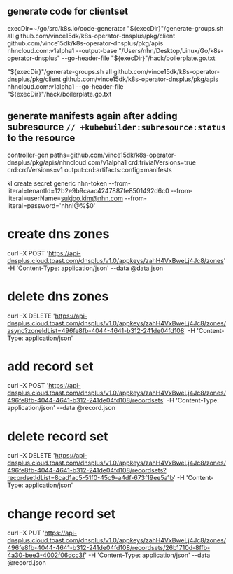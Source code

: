 ## generate code for clientset
execDir=~/go/src/k8s.io/code-generator
"${execDir}"/generate-groups.sh all github.com/vince15dk/k8s-operator-dnsplus/pkg/client github.com/vince15dk/k8s-operator-dnsplus/pkg/apis nhncloud.com:v1alpha1 --output-base "/Users/nhn/Desktop/Linux/Go/k8s-operator-dnsplus" --go-header-file "${execDir}"/hack/boilerplate.go.txt

"${execDir}"/generate-groups.sh all github.com/vince15dk/k8s-operator-dnsplus/pkg/client github.com/vince15dk/k8s-operator-dnsplus/pkg/apis nhncloud.com:v1alpha1 --go-header-file "${execDir}"/hack/boilerplate.go.txt

## generate manifests again after adding subresource `// +kubebuilder:subresource:status` to the resource
controller-gen paths=github.com/vince15dk/k8s-operator-dnsplus/pkg/apis/nhncloud.com/v1alpha1 crd:trivialVersions=true crd:crdVersions=v1 output:crd:artifacts:config=manifests

kl create secret generic nhn-token --from-literal=tenantId=12b2e9b9caac4247887fe8501492d6c0 --from-literal=userName=sukjoo.kim@nhn.com --from-literal=password='nhn!@%$0'

# create dns zones
curl -X POST 'https://api-dnsplus.cloud.toast.com/dnsplus/v1.0/appkeys/zahH4VxBweLj4Jc8/zones' -H 'Content-Type: application/json' --data @data.json

# delete dns zones
curl -X DELETE 'https://api-dnsplus.cloud.toast.com/dnsplus/v1.0/appkeys/zahH4VxBweLj4Jc8/zones/async?zoneIdList=496fe8fb-4044-4641-b312-241de04fd108' -H 'Content-Type: application/json'

# add record set
curl -X POST 'https://api-dnsplus.cloud.toast.com/dnsplus/v1.0/appkeys/zahH4VxBweLj4Jc8/zones/496fe8fb-4044-4641-b312-241de04fd108/recordsets' -H 'Content-Type: application/json' --data @record.json

# delete record set
curl -X DELETE 'https://api-dnsplus.cloud.toast.com/dnsplus/v1.0/appkeys/zahH4VxBweLj4Jc8/zones/496fe8fb-4044-4641-b312-241de04fd108/recordsets?recordsetIdList=8cad1ac5-51f0-45c9-a4df-673f19ee5a1b' -H 'Content-Type: application/json'

# change record set
curl -X PUT 'https://api-dnsplus.cloud.toast.com/dnsplus/v1.0/appkeys/zahH4VxBweLj4Jc8/zones/496fe8fb-4044-4641-b312-241de04fd108/recordsets/26b1710d-8ffb-4a30-bee3-4002f06dcc3f' -H 'Content-Type: application/json' --data @record.json